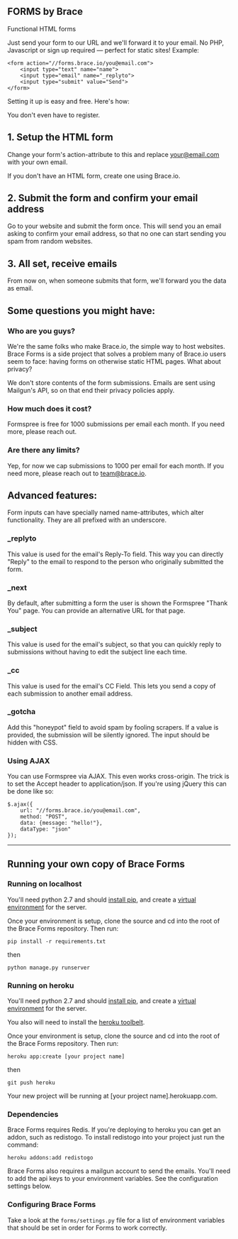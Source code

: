 

FORMS by Brace
--------------

Functional HTML forms

Just send your form to our URL and we'll forward it to your email. No PHP, Javascript or sign up required — perfect for static sites!
Example:

    <form action="//forms.brace.io/you@email.com">
        <input type="text" name="name">
        <input type="email" name="_replyto">
        <input type="submit" value="Send">
    </form>

Setting it up is easy and free. Here's how:

You don't even have to register.

## 1. Setup the HTML form

Change your form's action-attribute to this and replace your@email.com with your own email.

If you don't have an HTML form, create one using Brace.io.

## 2. Submit the form and confirm your email address

Go to your website and submit the form once. This will send you an email asking to confirm your email address, so that no one can start sending you spam from random websites.

## 3. All set, receive emails

From now on, when someone submits that form, we'll forward you the data as email.

## Some questions you might have:

### Who are you guys?

We're the same folks who make Brace.io, the simple way to host websites. Brace Forms is a side project that solves a problem many of Brace.io users seem to face: having forms on otherwise static HTML pages.
What about privacy?

We don't store contents of the form submissions. Emails are sent using Mailgun's API, so on that end their privacy policies apply.

### How much does it cost?

Formspree is free for 1000 submissions per email each month. If you need more, please reach out.

### Are there any limits?

Yep, for now we cap submissions to 1000 per email for each month. If you need more, please reach out to team@brace.io.

## Advanced features:

Form inputs can have specially named name-attributes, which alter functionality. They are all prefixed with an underscore.

### _replyto

This value is used for the email's Reply-To field. This way you can directly "Reply" to the email to respond to the person who originally submitted the form.

### _next

By default, after submitting a form the user is shown the Formspree "Thank You" page. You can provide an alternative URL for that page.

### _subject

This value is used for the email's subject, so that you can quickly reply to submissions without having to edit the subject line each time.

### _cc

This value is used for the email's CC Field. This lets you send a copy of each submission to another email address.

### _gotcha

Add this "honeypot" field to avoid spam by fooling scrapers. If a value is provided, the submission will be silently ignored. The input should be hidden with CSS.

### Using AJAX

You can use Formspree via AJAX. This even works cross-origin. The trick is to set the Accept header to application/json. If you're using jQuery this can be done like so:

    $.ajax({
        url: "//forms.brace.io/you@email.com", 
        method: "POST",
        data: {message: "hello!"},
        dataType: "json"
    });

--------


Running your own copy of Brace Forms 
------------------------------------

### Running on localhost

You'll need python 2.7 and should [install pip](https://pip.pypa.io/en/latest/installing.html), and create a [virtual environment](http://docs.python-guide.org/en/latest/dev/virtualenvs/) for the server. 

Once your environment is setup, clone the source and cd into the root of the Brace Forms repository. Then run:

    pip install -r requirements.txt

then

    python manage.py runserver


### Running on heroku

You'll need python 2.7 and should [install pip](https://pip.pypa.io/en/latest/installing.html), and create a [virtual environment](http://docs.python-guide.org/en/latest/dev/virtualenvs/) for the server. 

You also will need to install the [heroku toolbelt](https://toolbelt.heroku.com/).

Once your environment is setup, clone the source and cd into the root of the Brace Forms repository. Then run:

    heroku app:create [your project name]

then

    git push heroku

Your new project will be running at [your project name].herokuapp.com.


### Dependencies

Brace Forms requires Redis. If you're deploying to heroku you can get an addon, such as redistogo. To install redistogo into your project just run the command:

    heroku addons:add redistogo


Brace Forms also requires a mailgun account to send the emails. You'll need to add the api keys to your environment variables. See the configuration settings below.


### Configuring Brace Forms

Take a look at the `forms/settings.py` file for a list of environment variables that should be set in order for Forms to work correctly.

